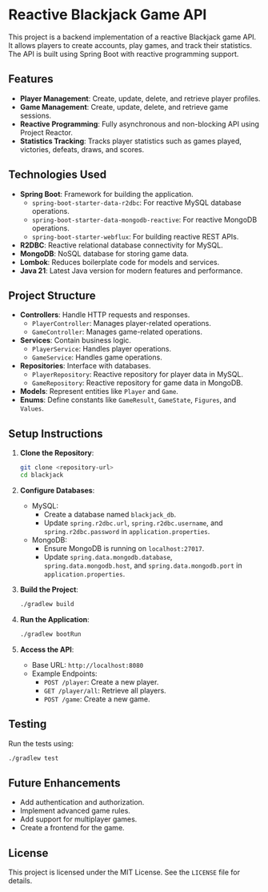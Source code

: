 # Reactive Blackjack Game API

This project is a backend implementation of a reactive Blackjack game API. It allows players to create accounts, play games, and track their statistics. The API is built using Spring Boot with reactive programming support.

## Features

- **Player Management**: Create, update, delete, and retrieve player profiles.
- **Game Management**: Create, update, delete, and retrieve game sessions.
- **Reactive Programming**: Fully asynchronous and non-blocking API using Project Reactor.
- **Statistics Tracking**: Tracks player statistics such as games played, victories, defeats, draws, and scores.

## Technologies Used

- **Spring Boot**: Framework for building the application.
  - `spring-boot-starter-data-r2dbc`: For reactive MySQL database operations.
  - `spring-boot-starter-data-mongodb-reactive`: For reactive MongoDB operations.
  - `spring-boot-starter-webflux`: For building reactive REST APIs.
- **R2DBC**: Reactive relational database connectivity for MySQL.
- **MongoDB**: NoSQL database for storing game data.
- **Lombok**: Reduces boilerplate code for models and services.
- **Java 21**: Latest Java version for modern features and performance.

## Project Structure

- **Controllers**: Handle HTTP requests and responses.
  - `PlayerController`: Manages player-related operations.
  - `GameController`: Manages game-related operations.
- **Services**: Contain business logic.
  - `PlayerService`: Handles player operations.
  - `GameService`: Handles game operations.
- **Repositories**: Interface with databases.
  - `PlayerRepository`: Reactive repository for player data in MySQL.
  - `GameRepository`: Reactive repository for game data in MongoDB.
- **Models**: Represent entities like `Player` and `Game`.
- **Enums**: Define constants like `GameResult`, `GameState`, `Figures`, and `Values`.

## Setup Instructions

1. **Clone the Repository**:
   ```bash
   git clone <repository-url>
   cd blackjack
   ```

2. **Configure Databases**:
   - MySQL:
     - Create a database named `blackjack_db`.
     - Update `spring.r2dbc.url`, `spring.r2dbc.username`, and `spring.r2dbc.password` in `application.properties`.
   - MongoDB:
     - Ensure MongoDB is running on `localhost:27017`.
     - Update `spring.data.mongodb.database`, `spring.data.mongodb.host`, and `spring.data.mongodb.port` in `application.properties`.

3. **Build the Project**:
   ```bash
   ./gradlew build
   ```

4. **Run the Application**:
   ```bash
   ./gradlew bootRun
   ```

5. **Access the API**:
   - Base URL: `http://localhost:8080`
   - Example Endpoints:
     - `POST /player`: Create a new player.
     - `GET /player/all`: Retrieve all players.
     - `POST /game`: Create a new game.

## Testing

Run the tests using:
```bash
./gradlew test
```

## Future Enhancements

- Add authentication and authorization.
- Implement advanced game rules.
- Add support for multiplayer games.
- Create a frontend for the game.

## License

This project is licensed under the MIT License. See the `LICENSE` file for details.
